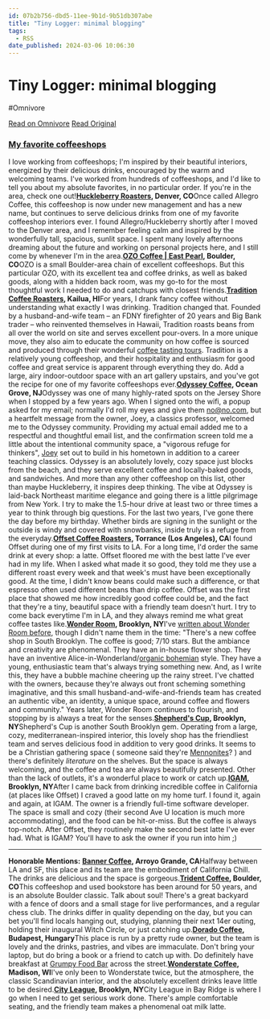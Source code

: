 ```yaml
---
id: 07b2b756-dbd5-11ee-9b1d-9b51db307abe
title: "Tiny Logger: minimal blogging"
tags:
  - RSS
date_published: 2024-03-06 10:06:30
---
```


# Tiny Logger: minimal blogging
#Omnivore

[Read on Omnivore](https://omnivore.app/me/tiny-logger-minimal-blogging-18e148e3cf4)
[Read Original](https://www.tinylogger.com/max/RCtgO270DxE9CJyF)



### [My favorite coffeeshops](https:&#x2F;&#x2F;www.tinylogger.com&#x2F;max&#x2F;RCtgO270DxE9CJyF)

I love working from coffeeshops; I&#39;m inspired by their beautiful interiors, energized by their delicious drinks, encouraged by the warm and welcoming teams. I&#39;ve worked from hundreds of coffeeshops, and I&#39;d like to tell you about my absolute favorites, in no particular order. If you&#39;re in the area, check one out!**[Huckleberry Roasters](https:&#x2F;&#x2F;www.google.com&#x2F;maps&#x2F;place&#x2F;Huckleberry+Roasters&#x2F;@39.7723707,-105.0438331,15z&#x2F;data&#x3D;!4m6!3m5!1s0x876b87cd57dc869d:0x99f479989d51740a!8m2!3d39.7723707!4d-105.0438331!16s%2Fg%2F11jzbj7h9s?entry&#x3D;ttu), Denver, CO**Once called Allegro Coffee, this coffeeshop is now under new management and has a new name, but continues to serve delicious drinks from one of my favorite coffeeshop interiors ever. I found Allegro&#x2F;Huckleberry shortly after I moved to the Denver area, and I remember feeling calm and inspired by the wonderfully tall, spacious, sunlit space. I spent many lovely afternoons dreaming about the future and working on personal projects here, and I still come by whenever I&#39;m in the area.**[OZO Coffee | East Pearl](https:&#x2F;&#x2F;www.google.com&#x2F;maps&#x2F;place&#x2F;OZO+Coffee+%7C+East+Pearl&#x2F;@40.0190869,-105.2753813,15z&#x2F;data&#x3D;!4m2!3m1!1s0x0:0x571e0e4d69035417?sa&#x3D;X&amp;ved&#x3D;2ahUKEwiPr42Z5cGEAxWnAHkGHYGQDv4Q%5FBJ6BAgQEAA), Boulder, CO**OZO is a small Boulder-area chain of excellent coffeeshops. But this particular OZO, with its excellent tea and coffee drinks, as well as baked goods, along with a hidden back room, was my go-to for the most thoughtful work I needed to do and catchups with closest friends.**[Tradition Coffee Roasters](https:&#x2F;&#x2F;www.google.com&#x2F;maps&#x2F;place&#x2F;Tradition+Coffee+Roasters&#x2F;@21.3973741,-157.769536,15z&#x2F;data&#x3D;!4m2!3m1!1s0x0:0xc50ce97558fcd4f2?sa&#x3D;X&amp;ved&#x3D;2ahUKEwi1n4aa5sGEAxUsD1kFHdhMAVsQ%5FBJ6BAgQEAA), Kailua, HI**For years, I drank fancy coffee without understanding what exactly I was drinking. Tradition changed that. Founded by a husband-and-wife team – an FDNY firefighter of 20 years and Big Bank trader – who reinvented themselves in Hawaii, Tradition roasts beans from all over the world on site and serves excellent pour-overs. In a more unique move, they also aim to educate the community on how coffee is sourced and produced through their wonderful [coffee tasting tours](https:&#x2F;&#x2F;www.airbnb.com&#x2F;experiences&#x2F;3871457). Tradition is a relatively young coffeeshop, and their hospitality and enthusiasm for good coffee and great service is apparent through everything they do. Add a large, airy indoor-outdoor space with an art gallery upstairs, and you&#39;ve got the recipe for one of my favorite coffeeshops ever.**[Odyssey Coffee](https:&#x2F;&#x2F;www.google.com&#x2F;maps&#x2F;place&#x2F;Odyssey+Coffee&#x2F;@40.2119042,-74.007014,15z&#x2F;data&#x3D;!4m2!3m1!1s0x0:0xed82f50ffc203be5?sa&#x3D;X&amp;ved&#x3D;2ahUKEwiiz9nmq8mEAxUdCnkGHQIbDhMQ%5FBJ6BAgREAA), Ocean Grove, NJ**Odyssey was one of many highly-rated spots on the Jersey Shore when I stopped by a few years ago. When I signed onto the wifi, a popup asked for my email; normally I&#39;d roll my eyes and give them no@no.com, but a heartfelt message from the owner, Joey, a classics professor, welcomed me to the Odyssey community. Providing my actual email added me to a respectful and thoughtful email list, and the confirmation screen told me a little about the intentional community space, a &quot;vigorous refuge for thinkers&quot;, [Joey](https:&#x2F;&#x2F;www.odysseycoffee.net&#x2F;about-joey) set out to build in his hometown in addition to a career teaching classics. Odyssey is an absolutely lovely, cozy space just blocks from the beach, and they serve excellent coffee and locally-baked goods, and sandwiches. And more than any other coffeeshop on this list, other than maybe Huckleberry, it inspires deep thinking. The vibe at Odyssey is laid-back Northeast maritime elegance and going there is a little pilgrimage from New York. I try to make the 1.5-hour drive at least two or three times a year to think through big questions. For the last two years, I&#39;ve gone there the day before my birthday. Whether birds are signing in the sunlight or the outside is windy and covered with snowbanks, inside truly is a refuge from the everyday.**[Offset Coffee Roasters](https:&#x2F;&#x2F;www.google.com&#x2F;maps&#x2F;place&#x2F;Offset+Coffee+Roasters&#x2F;@33.803641,-118.32762,15z&#x2F;data&#x3D;!4m2!3m1!1s0x0:0xb41bc603cf3d6828?sa&#x3D;X&amp;ved&#x3D;2ahUKEwjHl4nt9NiEAxUqF1kFHeb8C-cQ%5FBJ6BAgQEAA), Torrance (Los Angeles), CA**I found Offset during one of my first visits to LA. For a long time, I&#39;d order the same drink at every shop: a latte. Offset floored me with the best latte I&#39;ve ever had in my life. When I asked what made it so good, they told me they use a different roast every week and that week&#39;s must have been exceptionally good. At the time, I didn&#39;t know beans could make such a difference, or that espresso often used different beans than drip coffee. Offset was the first place that showed me how incredibly good coffee could be, and the fact that they&#39;re a tiny, beautiful space with a friendly team doesn&#39;t hurt. I try to come back everytime I&#39;m in LA, and they always remind me what great coffee tastes like.**[Wonder Room](https:&#x2F;&#x2F;www.google.com&#x2F;maps&#x2F;place&#x2F;Wonder+Room&#x2F;@40.6283995,-74.0317879,17z&#x2F;data&#x3D;!3m1!4b1!4m6!3m5!1s0x89c245879c29b601:0x921c5163b1c937eb!8m2!3d40.6283995!4d-74.029213!16s%2Fg%2F11swm820l6?entry&#x3D;ttu), Brooklyn, NY**I&#39;ve [written about Wonder Room before](https:&#x2F;&#x2F;www.tinylogger.com&#x2F;max&#x2F;vkdtLMceinVqe9lp), though I didn&#39;t name them in the time: &quot;There&#39;s a new coffee shop in South Brooklyn. The coffee is good; 7&#x2F;10 stars. But the ambiance and creativity are phenomenal. They have an in-house flower shop. They have an inventive Alice-in-Wonderland&#x2F;[organic bohemian](https:&#x2F;&#x2F;www.houzz.com&#x2F;photos&#x2F;my-houzz-bohemian-home-inspired-by-organic-1970s-design-eclectic-living-room-seattle-phvw-vp~34119948) style. They have a young, enthusiastic team that&#39;s always trying something new. And, as I write this, they have a bubble machine cheering up the rainy street. I&#39;ve chatted with the owners, because they&#39;re always out front scheming something imaginative, and this small husband-and-wife-and-friends team has created an authentic vibe, an identity, a unique space, around coffee and flowers and community.&quot; Years later, Wonder Room continues to flourish, and stopping by is always a treat for the senses.**[Shepherd&#39;s Cup](https:&#x2F;&#x2F;www.google.com&#x2F;maps&#x2F;place&#x2F;Shepherd), Brooklyn, NY**Shepherd&#39;s Cup is another South Brooklyn gem. Operating from a large, cozy, mediterranean-inspired interior, this lovely shop has the friendliest team and serves delicious food in addition to very good drinks. It seems to be a Christian gathering space ( someone said they&#39;re [Mennonites](https:&#x2F;&#x2F;www.reddit.com&#x2F;r&#x2F;food&#x2F;comments&#x2F;1aqamev&#x2F;i%5Fate%5Fdollar%5Fny%5Fcheese%5Fpizza&#x2F;kqc6jri&#x2F;)? ) and there&#39;s definitely _literature_ on the shelves. But the space is always welcoming, and the coffee and tea are always beautifully presented. Other than the lack of outlets, it&#39;s a wonderful place to work or catch up.**[IGAM](https:&#x2F;&#x2F;www.google.com&#x2F;maps&#x2F;place&#x2F;IGAM+COFFEE&#x2F;@40.5884859,-73.9867265,17z&#x2F;data&#x3D;!3m1!4b1!4m6!3m5!1s0x89c2457f9e3d2f57:0x57290849f3eae646!8m2!3d40.5884859!4d-73.9841516!16s%2Fg%2F11lkjm41s2?entry&#x3D;ttu), Brooklyn, NY**After I came back from drinking incredible coffee in California (at places like Offset) I craved a good latte on my home turf. I found it, again and again, at IGAM. The owner is a friendly full-time software developer. The space is small and cozy (their second Ave U location is much more accommodating), and the food can be hit-or-miss. But the coffee is always top-notch. After Offset, they routinely make the second best latte I&#39;ve ever had. What is IGAM? You&#39;ll have to ask the owner if you run into him ;)

---

**Honorable Mentions:** **[Banner Coffee](https:&#x2F;&#x2F;www.google.com&#x2F;maps&#x2F;place&#x2F;Banner+Coffee+Company&#x2F;@35.1183399,-120.6119898,15z&#x2F;data&#x3D;!4m10!1m2!2m1!1scoffee!3m6!1s0x80ec5fc7d5c36a83:0xe94a347fa4c368be!8m2!3d35.1183399!4d-120.5929344!15sCgZjb2ZmZWVaCCIGY29mZmVlkgELY29mZmVlX3Nob3CaASRDaGREU1VoTk1HOW5TMFZKUTBGblNVTnNPRFo1VG5WblJSQULgAQA!16s%2Fg%2F11jg4l8fl6?entry&#x3D;ttu), Arroyo Grande, CA**Halfway between LA and SF, this place and its team are the embodiment of California Chill. The drinks are delicious and the space is gorgeous.**[Trident Coffee](https:&#x2F;&#x2F;www.google.com&#x2F;maps&#x2F;place&#x2F;IGAM+COFFEE&#x2F;@40.5884859,-73.9867265,17z&#x2F;data&#x3D;!3m1!4b1!4m6!3m5!1s0x89c2457f9e3d2f57:0x57290849f3eae646!8m2!3d40.5884859!4d-73.9841516!16s%2Fg%2F11lkjm41s2?entry&#x3D;ttu), Boulder, CO**This coffeeshop and used bookstore has been around for 50 years, and is an absolute Boulder classic. Talk about soul! There&#39;s a great backyard with a fence of doors and a small stage for live performances, and a regular chess club. The drinks differ in quality depending on the day, but you can bet you&#39;ll find locals hanging out, studying, planning their next 14er outing, holding their inaugural Witch Circle, or just catching up.**[Dorado Coffee](https:&#x2F;&#x2F;www.google.com&#x2F;maps&#x2F;place&#x2F;Dorado+Caf%C3%A9&#x2F;@47.4993691,19.0650232,15z&#x2F;data&#x3D;!4m2!3m1!1s0x0:0x507f8688a7b73b58?sa&#x3D;X&amp;ved&#x3D;1t:2428&amp;ictx&#x3D;111), Budapest, Hungary**This place is run by a pretty rude owner, but the team is lovely and the drinks, pastries, and vibes are immaculate. Don&#39;t bring your laptop, but do bring a book or a friend to catch up with. Do definitely have breakfast at [Grumpy Food Bar](https:&#x2F;&#x2F;www.google.com&#x2F;maps&#x2F;place&#x2F;Grumpy+Food+Bar+Coffee&#x2F;@47.4989546,19.0647796,18.52z&#x2F;data&#x3D;!4m14!1m7!3m6!1s0x4741dc688a317477:0x507f8688a7b73b58!2sDorado+Caf%C3%A9!8m2!3d47.4993691!4d19.0650232!16s%2Fg%2F11f24x6v0z!3m5!1s0x4741dd9d8f7d41f5:0xb82e129225a85bb7!8m2!3d47.4991848!4d19.0648594!16s%2Fg%2F11j029p6x0?entry&#x3D;ttu) across the street.**[Wonderstate Coffee](https:&#x2F;&#x2F;www.google.com&#x2F;maps&#x2F;place&#x2F;Wonderstate+Coffee+-+Madison+Cafe&#x2F;@43.0730469,-89.3840094,15z&#x2F;data&#x3D;!4m2!3m1!1s0x0:0xdcb0cbd02729891a?sa&#x3D;X&amp;ved&#x3D;1t:2428&amp;ictx&#x3D;111), Madison, WI**I&#39;ve only been to Wonderstate twice, but the atmosphere, the classic Scandinavian interior, and the absolutely excellent drinks leave little to be desired.**[City League](https:&#x2F;&#x2F;www.google.com&#x2F;maps&#x2F;place&#x2F;City+League+Coffee+Roasters&#x2F;@40.6351527,-74.0235514,15z&#x2F;data&#x3D;!4m2!3m1!1s0x0:0x290cbd3bcfb49845?sa&#x3D;X&amp;ved&#x3D;2ahUKEwi05vre69-EAxVxF1kFHRA2DwAQ%5FBJ6BAgbEAA), Brooklyn, NY**City League in Bay Ridge is where I go when I need to get serious work done. There&#39;s ample comfortable seating, and the friendly team makes a phenomenal oat milk latte.